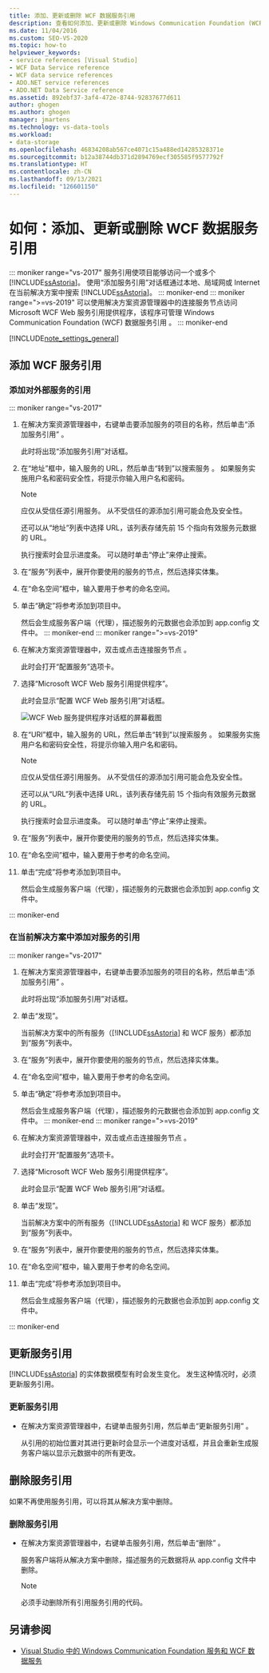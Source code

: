 ```yaml
---
title: 添加、更新或删除 WCF 数据服务引用
description: 查看如何添加、更新或删除 Windows Communication Foundation (WCF) 数据服务引用。
ms.date: 11/04/2016
ms.custom: SEO-VS-2020
ms.topic: how-to
helpviewer_keywords:
- service references [Visual Studio]
- WCF Data Service reference
- WCF data service references
- ADO.NET service references
- ADO.NET Data Service reference
ms.assetid: 892ebf37-3af4-472e-8744-92837677d611
author: ghogen
ms.author: ghogen
manager: jmartens
ms.technology: vs-data-tools
ms.workload:
- data-storage
ms.openlocfilehash: 46834208ab567ce4071c15a488ed14285328371e
ms.sourcegitcommit: b12a38744db371d2894769ecf305585f9577792f
ms.translationtype: HT
ms.contentlocale: zh-CN
ms.lasthandoff: 09/13/2021
ms.locfileid: "126601150"
---
```

# <a name="how-to-add-update-or-remove-a-wcf-data-service-reference"></a>如何：添加、更新或删除 WCF 数据服务引用

::: moniker range="vs-2017"
服务引用使项目能够访问一个或多个 [!INCLUDE[ssAstoria](../data-tools/includes/ssastoria_md.md)]。 使用“添加服务引用”对话框通过本地、局域网或 Internet 在当前解决方案中搜索 [!INCLUDE[ssAstoria](../data-tools/includes/ssastoria_md.md)]。
::: moniker-end
::: moniker range=">=vs-2019"
可以使用解决方案资源管理器中的连接服务节点访问 Microsoft WCF Web 服务引用提供程序，该程序可管理 Windows Communication Foundation (WCF) 数据服务引用  。
::: moniker-end

[!INCLUDE[note_settings_general](../data-tools/includes/note_settings_general_md.md)]

## <a name="add-a-wcf-service-reference"></a>添加 WCF 服务引用

### <a name="to-add-a-reference-to-an-external-service"></a>添加对外部服务的引用

::: moniker range="vs-2017"

1. 在解决方案资源管理器中，右键单击要添加服务的项目的名称，然后单击“添加服务引用” 。

   此时将出现“添加服务引用”对话框。

1. 在“地址”框中，输入服务的 URL，然后单击“转到”以搜索服务 。 如果服务实施用户名和密码安全性，将提示你输入用户名和密码。

    > [!NOTE]
    > 应仅从受信任源引用服务。 从不受信任的源添加引用可能会危及安全性。

     还可以从“地址”列表中选择 URL，该列表存储先前 15 个指向有效服务元数据的 URL。

     执行搜索时会显示进度条。 可以随时单击“停止”来停止搜索。

1. 在“服务”列表中，展开你要使用的服务的节点，然后选择实体集。

1. 在“命名空间”框中，输入要用于参考的命名空间。

1. 单击“确定”将参考添加到项目中。

     然后会生成服务客户端（代理），描述服务的元数据也会添加到 app.config 文件中。
::: moniker-end
::: moniker range=">=vs-2019"
1. 在解决方案资源管理器中，双击或点击连接服务节点 。

   此时会打开“配置服务”选项卡。

1. 选择“Microsoft WCF Web 服务引用提供程序”。

   此时会显示“配置 WCF Web 服务引用”对话框。

   ![WCF Web 服务提供程序对话框的屏幕截图](media/vs-2019/configure-wcf-web-service-reference-dialog.png)


1. 在“URI”框中，输入服务的 URL，然后单击“转到”以搜索服务 。 如果服务实施用户名和密码安全性，将提示你输入用户名和密码。

    > [!NOTE]
    > 应仅从受信任源引用服务。 从不受信任的源添加引用可能会危及安全性。

     还可以从“URL”列表中选择 URL，该列表存储先前 15 个指向有效服务元数据的 URL。

     执行搜索时会显示进度条。 可以随时单击“停止”来停止搜索。

1. 在“服务”列表中，展开你要使用的服务的节点，然后选择实体集。

1. 在“命名空间”框中，输入要用于参考的命名空间。

1. 单击“完成”将参考添加到项目中。

     然后会生成服务客户端（代理），描述服务的元数据也会添加到 app.config 文件中。

::: moniker-end

### <a name="to-add-a-reference-to-a-service-in-the-current-solution"></a>在当前解决方案中添加对服务的引用

::: moniker range="vs-2017"

1. 在解决方案资源管理器中，右键单击要添加服务的项目的名称，然后单击“添加服务引用” 。

    此时将出现“添加服务引用”对话框。

1. 单击“发现”。

    当前解决方案中的所有服务（[!INCLUDE[ssAstoria](../data-tools/includes/ssastoria_md.md)] 和 WCF 服务）都添加到“服务”列表中。

1. 在“服务”列表中，展开你要使用的服务的节点，然后选择实体集。

1. 在“命名空间”框中，输入要用于参考的命名空间。

1. 单击“确定”将参考添加到项目中。

    然后会生成服务客户端（代理），描述服务的元数据也会添加到 app.config 文件中。
::: moniker-end
::: moniker range=">=vs-2019"
1. 在解决方案资源管理器中，双击或点击连接服务节点 。 

   此时会打开“配置服务”选项卡。

1. 选择“Microsoft WCF Web 服务引用提供程序”。

   此时会显示“配置 WCF Web 服务引用”对话框。

1. 单击“发现”。

    当前解决方案中的所有服务（[!INCLUDE[ssAstoria](../data-tools/includes/ssastoria_md.md)] 和 WCF 服务）都添加到“服务”列表中。

1. 在“服务”列表中，展开你要使用的服务的节点，然后选择实体集。

1. 在“命名空间”框中，输入要用于参考的命名空间。

1. 单击“完成”将参考添加到项目中。

    然后会生成服务客户端（代理），描述服务的元数据也会添加到 app.config 文件中。

::: moniker-end

## <a name="update-a-service-reference"></a>更新服务引用

[!INCLUDE[ssAstoria](../data-tools/includes/ssastoria_md.md)] 的实体数据模型有时会发生变化。 发生这种情况时，必须更新服务引用。

### <a name="to-update-a-service-reference"></a>更新服务引用

- 在解决方案资源管理器中，右键单击服务引用，然后单击“更新服务引用” 。

     从引用的初始位置对其进行更新时会显示一个进度对话框，并且会重新生成服务客户端以显示元数据中的所有更改。

## <a name="remove-a-service-reference"></a>删除服务引用

如果不再使用服务引用，可以将其从解决方案中删除。

### <a name="to-remove-a-service-reference"></a>删除服务引用

- 在解决方案资源管理器中，右键单击服务引用，然后单击“删除” 。

     服务客户端将从解决方案中删除，描述服务的元数据将从 app.config 文件中删除。

    > [!NOTE]
    > 必须手动删除所有引用服务引用的代码。

## <a name="see-also"></a>另请参阅

- [Visual Studio 中的 Windows Communication Foundation 服务和 WCF 数据服务](../data-tools/windows-communication-foundation-services-and-wcf-data-services-in-visual-studio.md)
